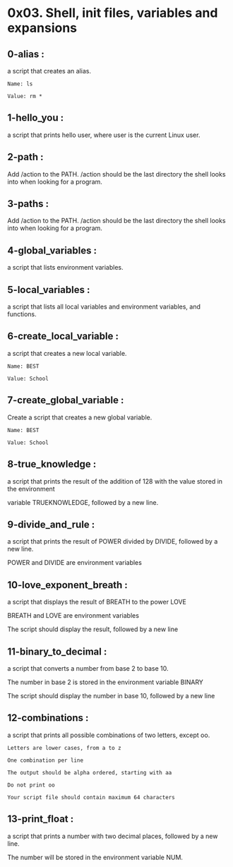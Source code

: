 #   0x03. Shell, init files, variables and expansions

##  0-alias :

a script that creates an alias.

	Name: ls

	Value: rm *

## 1-hello_you :

a script that prints hello user, where user is the current Linux user.


## 2-path :

Add /action to the PATH. /action should be the last directory the shell looks into when looking for a program.

## 3-paths :

Add /action to the PATH. /action should be the last directory the shell looks into when looking for a program.

##  4-global_variables :

a script that lists environment variables.

##  5-local_variables :

a script that lists all local variables and environment variables, and functions.

##  6-create_local_variable :

a script that creates a new local variable.

	Name: BEST

	Value: School

##  7-create_global_variable :

Create a script that creates a new global variable.

	Name: BEST

	Value: School

## 8-true_knowledge :

a script that prints the result of the addition of 128 with the value stored in the environment

 variable TRUEKNOWLEDGE, followed by a new line.

## 9-divide_and_rule :

a script that prints the result of POWER divided by DIVIDE, followed by a new line.

POWER and DIVIDE are environment variables

## 10-love_exponent_breath :

a script that displays the result of BREATH to the power LOVE

BREATH and LOVE are environment variables

The script should display the result, followed by a new line

##  11-binary_to_decimal :

a script that converts a number from base 2 to base 10.

The number in base 2 is stored in the environment variable BINARY

The script should display the number in base 10, followed by a new line

##  12-combinations :


a script that prints all possible combinations of two letters, except oo.

	Letters are lower cases, from a to z

	One combination per line

	The output should be alpha ordered, starting with aa

	Do not print oo

	Your script file should contain maximum 64 characters


##  13-print_float :

a script that prints a number with two decimal places, followed by a new line.

The number will be stored in the environment variable NUM.


